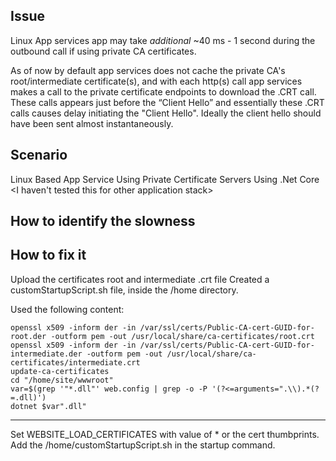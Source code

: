 ## Issue

Linux App services app may take *additional* ~40 ms - 1 second during the outbound call if using private CA certificates.

As of now by default app services does not cache the private CA's root/intermediate certificate(s), and with each http(s) call app services makes a call to the private certificate endpoints to download the .CRT call. These calls appears just before the “Client Hello” and essentially these .CRT calls causes delay initiating the "Client Hello". Ideally the client hello should have been sent almost instantaneously.

## Scenario
Linux Based App Service
Using Private Certificate Servers
Using .Net Core
<I haven't tested this for other application stack>

## How to identify the slowness


## How to fix it

Upload the certificates root and intermediate .crt file
Created a customStartupScript.sh file, inside the /home directory.

Used the following content:
```
openssl x509 -inform der -in /var/ssl/certs/Public-CA-cert-GUID-for-root.der -outform pem -out /usr/local/share/ca-certificates/root.crt
openssl x509 -inform der -in /var/ssl/certs/Public-CA-cert-GUID-for-intermediate.der -outform pem -out /usr/local/share/ca-certificates/intermediate.crt
update-ca-certificates
cd "/home/site/wwwroot"
var=$(grep '"*.dll"' web.config | grep -o -P '(?<=arguments=".\\).*(?=.dll)') 
dotnet $var".dll"
```
------------------------------------------------------------------

Set WEBSITE_LOAD_CERTIFICATES with value of * or the cert thumbprints.
Add the /home/customStartupScript.sh in the startup command.


